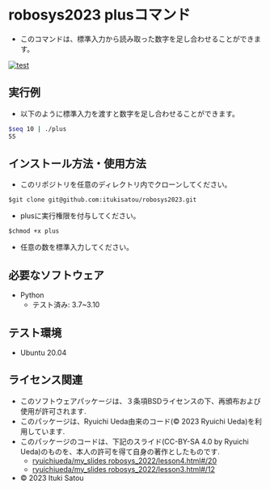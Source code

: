 # robosys2023 plusコマンド
* このコマンドは、標準入力から読み取った数字を足し合わせることができます。

[![test](https://github.com/itukisatou/robosys2023/actions/workflows/test.yml/badge.svg)](https://github.com/itukisatou/robosys2023/actions/workflows/test.yml)

## 実行例
* 以下のように標準入力を渡すと数字を足し合わせることができます。
``` bash
$seq 10 | ./plus
55
```

## インストール方法・使用方法
* このリポジトリを任意のディレクトリ内でクローンしてください。
```
$git clone git@github.com:itukisatou/robosys2023.git
```
* plusに実行権限を付与してください。
```
$chmod +x plus
```
* 任意の数を標準入力してください。

## 必要なソフトウェア
* Python
	* テスト済み: 3.7~3.10

## テスト環境
* Ubuntu 20.04

## ライセンス関連
* このソフトウェアパッケージは、３条項BSDライセンスの下、再頒布および使用が許可されます.
* このパッケージは、Ryuichi Ueda由来のコード(© 2023 Ryuichi Ueda)を利用しています.
* このパッケージのコードは、下記のスライド(CC-BY-SA 4.0 by Ryuichi Ueda)のものを、本人の許可を得て自身の著作としたものです.
	* [ryuichiueda/my_slides robosys_2022/lesson4.html#/20](https://ryuichiueda.github.io/my_slides/robosys_2022/lesson4.html#/20)
	* [ryuichiueda/my_slides robosys_2022/lesson3.html#/12](https://ryuichiueda.github.io/my_slides/robosys_2022/lesson3.html#/12)
* © 2023 Ituki Satou
